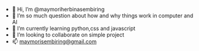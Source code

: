 - 👋 Hi, I’m @maymoriherbinasembiring
- 👀 I’m so much question about how and why things work in computer and AI
- 🌱 I’m currently learning python,css and javascript
- 💞️ I’m looking to collaborate on simple project
- 📫 maymorisembiring@gmail.com

<!---
maymoriherbinasembiring/maymoriherbinasembiring is a ✨ special ✨ repository because its `README.md` (this file) appears on your GitHub profile.
You can click the Preview link to take a look at your changes.
--->
